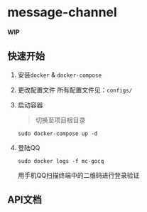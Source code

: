 # message-channel

**WIP**

## 快速开始

1. 安装`docker` & `docker-compose`

2. 更改配置文件
   所有配置文件见：`configs/`

3. 启动容器
   > 切换至项目根目录
   ```shell
   sudo docker-compose up -d
   ```

4. 登陆QQ
   ```shell
   sudo docker logs -f mc-gocq
   ```
   用手机QQ扫描终端中的二维码进行登录验证


## API文档

